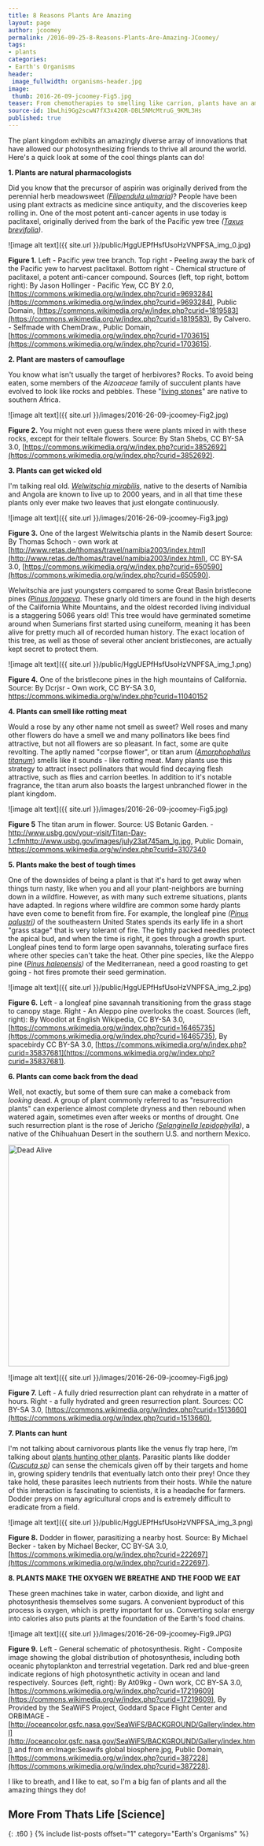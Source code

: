 ```yaml
---
title: 8 Reasons Plants Are Amazing
layout: page
author: jcoomey
permalink: /2016-09-25-8-Reasons-Plants-Are-Amazing-JCoomey/
tags:
- plants
categories:
- Earth's Organisms
header:
 image_fullwidth: organisms-header.jpg
image:
 thumb: 2016-26-09-jcoomey-Fig5.jpg
teaser: From chemotherapies to smelling like carrion, plants have an amazingly diverse skillset. Here are 8 reasons to get excited about the plant kingdom.
source-id: 1bwLhi9Gg2scwN7fX3x42OR-DBL5NMcMtruG_9KML3Hs
published: true
---
```

The plant kingdom exhibits an amazingly diverse array of innovations that have allowed our photosynthesizing friends to thrive all around the world. Here's a quick look at some of the cool things plants can do!

**1. Plants are natural pharmacologists**

Did you know that the precursor of aspirin was originally derived from the perennial herb meadowsweet *([Filipendula ulmaria](https://en.wikipedia.org/wiki/Filipendula_ulmaria))*? People have been using plant extracts as medicine since antiquity, and the discoveries keep rolling in. One of the most potent anti-cancer agents in use today is paclitaxel, originally derived from the bark of the Pacific yew tree *([Taxus brevifolia](https://en.wikipedia.org/wiki/Taxus_brevifolia))*.

![image alt text]({{ site.url }}/public/HggUEPfHsfUsoHzVNPFSA_img_0.jpg)

**Figure 1.** Left - Pacific yew tree branch. Top right - Peeling away the bark of the Pacific yew to harvest paclitaxel. Bottom right - Chemical structure of paclitaxel, a potent anti-cancer compound. Sources (left, top right, bottom right): By Jason Hollinger - Pacific Yew, CC BY 2.0, [https://commons.wikimedia.org/w/index.php?curid=9693284](https://commons.wikimedia.org/w/index.php?curid=9693284), Public Domain, [https://commons.wikimedia.org/w/index.php?curid=1819583](https://commons.wikimedia.org/w/index.php?curid=1819583), By Calvero. - Selfmade with ChemDraw., Public Domain, [https://commons.wikimedia.org/w/index.php?curid=1703615](https://commons.wikimedia.org/w/index.php?curid=1703615).

**2. Plant are masters of camouflage**

You know what isn't usually the target of herbivores? Rocks. To avoid being eaten, some members of the *Aizoaceae* family of succulent plants have evolved to look like rocks and pebbles. These "[living stones](https://en.wikipedia.org/wiki/Lithops)" are native to southern Africa. 

![image alt text]({{ site.url }}/images/2016-26-09-jcoomey-Fig2.jpg)

**Figure 2.** You might not even guess there were plants mixed in with these rocks, except for their telltale flowers. Source: By Stan Shebs, CC BY-SA 3.0, [https://commons.wikimedia.org/w/index.php?curid=3852692](https://commons.wikimedia.org/w/index.php?curid=3852692).

**3. Plants can get wicked old**

I'm talking real old. *[Welwitschia mirabilis](https://en.wikipedia.org/wiki/Welwitschia)*, native to the deserts of Namibia and Angola are known to live up to 2000 years, and in all that time these plants only ever make two leaves that just elongate continuously. 

![image alt text]({{ site.url }}/images/2016-26-09-jcoomey-Fig3.jpg)

**Figure 3.** One of the largest Welwitschia plants in the Namib desert Source: By Thomas Schoch - own work at [http://www.retas.de/thomas/travel/namibia2003/index.html](http://www.retas.de/thomas/travel/namibia2003/index.html), CC BY-SA 3.0, [https://commons.wikimedia.org/w/index.php?curid=650590](https://commons.wikimedia.org/w/index.php?curid=650590).

Welwitschia are just youngsters compared to some Great Basin bristlecone pines *([Pinus longaeva](https://en.wikipedia.org/wiki/Pinus_longaeva)*. These gnarly old timers are found in the high deserts of the California White Mountains, and the oldest recorded living individual is a staggering 5066 years old! This tree would have germinated sometime around when Sumerians first started using cuneiform, meaning it has been alive for pretty much all of recorded human history. The exact location of this tree, as well as those of several other ancient bristlecones, are actually kept secret to protect them. 

![image alt text]({{ site.url }}/public/HggUEPfHsfUsoHzVNPFSA_img_1.png)

**Figure 4.** One of the bristlecone pines in the high mountains of California. Source: By Dcrjsr - Own work, CC BY-SA 3.0, https://commons.wikimedia.org/w/index.php?curid=11040152

**4. Plants can smell like rotting meat**

Would a rose by any other name not smell as sweet? Well roses and many other flowers do have a smell we and many pollinators like bees find attractive, but not all flowers are so pleasant. In fact, some are quite revolting. The aptly named "corpse flower", or titan arum *([Amorphophallus titanum](https://en.wikipedia.org/wiki/Amorphophallus_titanum)*) smells like it sounds - like rotting meat. Many plants use this strategy to attract insect pollinators that would find decaying flesh attractive, such as flies and carrion beetles. In addition to it's notable fragrance, the titan arum also boasts the largest unbranched flower in the plant kingdom.  

![image alt text]({{ site.url }}/images/2016-26-09-jcoomey-Fig5.jpg)

**Figure 5** The titan arum in flower. Source: US Botanic Garden. - http://www.usbg.gov/your-visit/Titan-Day-1.cfmhttp://www.usbg.gov/images/july23at745am_lg.jpg, Public Domain, https://commons.wikimedia.org/w/index.php?curid=3107340

**5. Plants make the best of tough times**

One of the downsides of being a plant is that it's hard to get away when things turn nasty, like when you and all your plant-neighbors are burning down in a wildfire. However, as with many such extreme situations, plants have adapted. In regions where wildfire are common some hardy plants have even come to benefit from fire. For example, the longleaf pine *([Pinus palustri](https://en.wikipedia.org/wiki/Pinus_palustris))* of the southeastern United States spends its early life in a short "grass stage" that is very tolerant of fire. The tightly packed needles protect the apical bud, and when the time is right, it goes through a growth spurt. Longleaf pines tend to form large open savannahs, tolerating surface fires where other species can't take the heat. Other pine species, like the Aleppo pine (*[Pinus halepensis](https://en.wikipedia.org/wiki/Pinus_halepensis))* of the Mediterranean, need a good roasting to get going - hot fires promote their seed germination.

![image alt text]({{ site.url }}/public/HggUEPfHsfUsoHzVNPFSA_img_2.jpg)

**Figure 6.** Left - a longleaf pine savannah transitioning from the grass stage to canopy stage. Right - An Aleppo pine overlooks the coast. Sources (left, right): By Woodlot at English Wikipedia, CC BY-SA 3.0, [https://commons.wikimedia.org/w/index.php?curid=16465735](https://commons.wikimedia.org/w/index.php?curid=16465735), By spacebirdy CC BY-SA 3.0, [https://commons.wikimedia.org/w/index.php?curid=35837681](https://commons.wikimedia.org/w/index.php?curid=35837681).

**6. Plants can come back from the dead**

Well, not exactly, but some of them sure can make a comeback from *looking* dead. A group of plant commonly referred to as "resurrection plants" can experience almost complete dryness and then rebound when watered again, sometimes even after weeks or months of drought. One such resurrection plant is the rose of Jericho *([Selanginella lepidophylla](https://en.wikipedia.org/wiki/Selaginella_lepidophylla))*, a native of the Chihuahuan Desert in the southern U.S. and northern Mexico. 

<img src="https://raw.githubusercontent.com/thatslifesci/thatslifesci/gh-pages/images/1.gif" alt="Dead Alive" style="width:450px;height:450px;">

![image alt text]({{ site.url }}/images/2016-26-09-jcoomey-Fig6.jpg)

**Figure 7.** Left - A fully dried resurrection plant can rehydrate in a matter of hours. Right - a fully hydrated and green resurrection plant. Sources: CC BY-SA 3.0, [https://commons.wikimedia.org/w/index.php?curid=1513660](https://commons.wikimedia.org/w/index.php?curid=1513660), 

**7. Plants can hunt**

I'm not talking about carnivorous plants like the venus fly trap here, I’m talking about [plants hunting other plants](https://www.youtube.com/watch?v=tZpjKemWalk). Parasitic plants like dodder *([Cuscuta sp](https://en.wikipedia.org/wiki/Cuscuta))* can sense the chemicals given off by their targets and home in, growing spidery tendrils that eventually latch onto their prey! Once they take hold, these parasites leech nutrients from their hosts. While the nature of this interaction is fascinating to scientists, it is a headache for farmers. Dodder preys on many agricultural crops and is extremely difficult to eradicate from a field.  

![image alt text]({{ site.url }}/public/HggUEPfHsfUsoHzVNPFSA_img_3.png)

**Figure 8.** Dodder in flower, parasitizing a nearby host. Source: By Michael Becker - taken by Michael Becker, CC BY-SA 3.0, [https://commons.wikimedia.org/w/index.php?curid=222697](https://commons.wikimedia.org/w/index.php?curid=222697).

**8. PLANTS MAKE THE OXYGEN WE BREATHE AND THE FOOD WE EAT**

These green machines take in water, carbon dioxide, and light and photosynthesis themselves some sugars. A convenient byproduct of this process is oxygen, which is pretty important for us. Converting solar energy into calories also puts plants at the foundation of the Earth's food chains. 

![image alt text]({{ site.url }}/images/2016-26-09-jcoomey-Fig9.JPG)


**Figure 9.** Left - General schematic of photosynthesis. Right - Composite image showing the global distribution of photosynthesis, including both oceanic phytoplankton and terrestrial vegetation. Dark red and blue-green indicate regions of high photosynthetic activity in ocean and land respectively. Sources (left, right): By At09kg - Own work, CC BY-SA 3.0, [https://commons.wikimedia.org/w/index.php?curid=17219609](https://commons.wikimedia.org/w/index.php?curid=17219609), By Provided by the SeaWiFS Project, Goddard Space Flight Center and ORBIMAGE - [http://oceancolor.gsfc.nasa.gov/SeaWiFS/BACKGROUND/Gallery/index.html](http://oceancolor.gsfc.nasa.gov/SeaWiFS/BACKGROUND/Gallery/index.html) and from en:Image:Seawifs global biosphere.jpg, Public Domain, [https://commons.wikimedia.org/w/index.php?curid=387228](https://commons.wikimedia.org/w/index.php?curid=387228).

I like to breath, and I like to eat, so I'm a big fan of plants and all the amazing things they do!

## More From Thats Life [Science]
{: .t60 }
{% include list-posts offset="1" category="Earth's Organisms" %}
